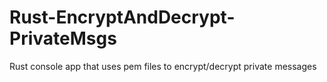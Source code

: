 # Rust-EncryptAndDecrypt-PrivateMsgs
Rust console app that uses pem files to encrypt/decrypt private messages
